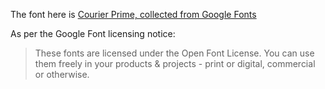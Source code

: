 The font here is [Courier Prime, collected from Google Fonts](https://fonts.google.com/specimen/Courier+Prime)

As per the Google Font licensing notice:

>These fonts are licensed under the Open Font License. You can use them freely in your products & projects - print or digital, commercial or otherwise. 
